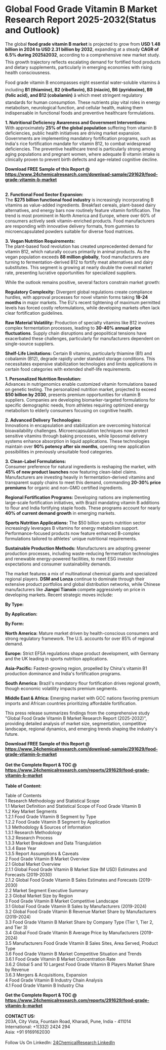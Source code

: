 <h1>Global Food Grade Vitamin B Market Research Report 2025-2032(Status and Outlook)</h1><p>The global <strong>food grade vitamin B market</strong> is projected to grow from <strong>USD 1.48 billion in 2024 to USD 2.31 billion by 2032</strong>, expanding at a steady <strong>CAGR of 6.5% during 2025â2032</strong>, according to a comprehensive new market study. This growth trajectory reflects escalating demand for fortified food products and dietary supplements, particularly in emerging economies with rising health consciousness.</p><p>Food grade vitamin B encompasses eight essential water-soluble vitamins â including <strong>B1 (thiamine), B2 (riboflavin), B3 (niacin), B6 (pyridoxine), B9 (folic acid), and B12 (cobalamin)</strong> â which meet stringent regulatory standards for human consumption. These nutrients play vital roles in energy metabolism, neurological function, and cellular health, making them indispensable in functional foods and preventive healthcare formulations.</p><p><strong>1. Nutritional Deficiency Awareness and Government Interventions:</strong><br>
With approximately <strong>25% of the global population</strong> suffering from vitamin B deficiencies, public health initiatives are driving market expansion. Governments are implementing mandatory fortification programs, such as India's rice fortification mandate for vitamin B12, to combat widespread deficiencies. The preventive healthcare trend is particularly strong among aging populations and pregnant women, where adequate B vitamin intake is clinically proven to prevent birth defects and age-related cognitive decline.</p><div><b>Download FREE Sample of this Report @ 
            <a href="https://www.24chemicalresearch.com/download-sample/291629/food-grade-vitamin-b-market">
            https://www.24chemicalresearch.com/download-sample/291629/food-grade-vitamin-b-market</a></b></div><br><p><strong>2. Functional Food Sector Expansion:</strong><br>
The <strong>$275 billion functional food industry</strong> is increasingly incorporating B vitamins as value-added ingredients. Breakfast cereals, plant-based dairy alternatives, and energy bars now routinely feature vitamin fortification. The trend is most prominent in North America and Europe, where over 60% of consumers actively seek vitamin-enriched products. Food manufacturers are responding with innovative delivery formats, from gummies to microencapsulated powders suitable for diverse food matrices.</p><p><strong>3. Vegan Nutrition Requirements:</strong><br>
The plant-based food revolution has created unprecedented demand for vitamin B12, which naturally occurs primarily in animal products. As the vegan population exceeds <strong>88 million globally</strong>, food manufacturers are turning to fermentation-derived B12 to fortify meat alternatives and dairy substitutes. This segment is growing at nearly double the overall market rate, presenting lucrative opportunities for specialized suppliers.</p><p>While the outlook remains positive, several factors constrain market growth:</p><p><strong>Regulatory Complexity:</strong> Divergent global regulations create compliance hurdles, with approval processes for novel vitamin forms taking <strong>18-24 months</strong> in major markets. The EU's recent tightening of maximum permitted levels has forced costly reformulations, while developing markets often lack clear fortification guidelines.</p><p><strong>Raw Material Volatility:</strong> Production of specialty vitamins like B12 involves complex fermentation processes, leading to <strong>30-40% annual price fluctuations</strong>. Supply chain disruptions and geopolitical tensions have exacerbated these challenges, particularly for manufacturers dependent on single-source suppliers.</p><p><strong>Shelf-Life Limitations:</strong> Certain B vitamins, particularly thiamine (B1) and cobalamin (B12), degrade rapidly under standard storage conditions. This necessitates expensive stabilization technologies and limits applications in certain food categories with extended shelf-life requirements.</p><p><strong>1. Personalized Nutrition Revolution:</strong><br>
Advances in nutrigenomics enable customized vitamin formulations based on genetic testing. The personalized nutrition market, projected to exceed <strong>$50 billion by 2030</strong>, presents premium opportunities for vitamin B suppliers. Companies are developing biomarker-targeted formulations for specific demographic needs, from athletes requiring optimized energy metabolism to elderly consumers focusing on cognitive health.</p><p><strong>2. Advanced Delivery Technologies:</strong><br>
Innovations in encapsulation and stabilization are overcoming historical bioavailability challenges. Microencapsulation techniques now protect sensitive vitamins through baking processes, while liposomal delivery systems enhance absorption in liquid applications. These technologies maintain over <strong>90% potency after six months</strong>, opening new application possibilities in previously unsuitable food categories.</p><p><strong>3. Clean-Label Formulations:</strong><br>
Consumer preference for natural ingredients is reshaping the market, with <strong>45% of new product launches</strong> now featuring clean-label claims. Manufacturers are investing heavily in fermentation-derived vitamins and transparent supply chains to meet this demand, commanding <strong>20-30% price premiums</strong> for organic and non-GMO certified ingredients.</p><p><strong>Regional Fortification Programs:</strong> Developing nations are implementing large-scale fortification initiatives, with Brazil mandating vitamin B additions to flour and India fortifying staple foods. These programs account for nearly <strong>40% of current demand growth</strong> in emerging markets.</p><p><strong>Sports Nutrition Applications:</strong> The $50 billion sports nutrition sector increasingly leverages B vitamins for energy metabolism support. Performance-focused products now feature enhanced B-complex formulations tailored to athletes' unique nutritional requirements.</p><p><strong>Sustainable Production Methods:</strong> Manufacturers are adopting greener production processes, including waste-reducing fermentation technologies and renewable energy-powered facilities, to meet ESG investor expectations and consumer sustainability demands.</p><p>The market features a mix of multinational chemical giants and specialized regional players. <strong>DSM and Lonza</strong> continue to dominate through their extensive product portfolios and global distribution networks, while Chinese manufacturers like <strong>Jiangxi Tianxin</strong> compete aggressively on price in developing markets. Recent strategic moves include:</p><p><strong>By Type:</strong></p><p><strong>By Application:</strong></p><p><strong>By Form:</strong></p><p><strong>North America:</strong> Mature market driven by health-conscious consumers and strong regulatory framework. The U.S. accounts for over 85% of regional demand.</p><p><strong>Europe:</strong> Strict EFSA regulations shape product development, with Germany and the UK leading in sports nutrition applications.</p><p><strong>Asia-Pacific:</strong> Fastest-growing region, propelled by China's vitamin B1 production dominance and India's fortification programs.</p><p><strong>South America:</strong> Brazil's mandatory flour fortification drives regional growth, though economic volatility impacts premium segments.</p><p><strong>Middle East &amp; Africa:</strong> Emerging market with GCC nations favoring premium imports and African countries prioritizing affordable fortification.</p><p>This press release summarizes findings from the comprehensive study "Global Food Grade Vitamin B Market Research Report (2025-2032)", providing detailed analysis of market size, segmentation, competitive landscape, regional dynamics, and emerging trends shaping the industry's future.</p><div><b>Download FREE Sample of this Report @ 
            <a href="https://www.24chemicalresearch.com/download-sample/291629/food-grade-vitamin-b-market">
            https://www.24chemicalresearch.com/download-sample/291629/food-grade-vitamin-b-market</a></b></div><br><div><b>Get the Complete Report & TOC @ 
            <a href="https://www.24chemicalresearch.com/reports/291629/food-grade-vitamin-b-market">
            https://www.24chemicalresearch.com/reports/291629/food-grade-vitamin-b-market</a></b></div><br>
            <b>Table of Content:</b><p>Table of Contents<br />
1 Research Methodology and Statistical Scope<br />
1.1 Market Definition and Statistical Scope of Food Grade Vitamin B<br />
1.2 Key Market Segments<br />
1.2.1 Food Grade Vitamin B Segment by Type<br />
1.2.2 Food Grade Vitamin B Segment by Application<br />
1.3 Methodology & Sources of Information<br />
1.3.1 Research Methodology<br />
1.3.2 Research Process<br />
1.3.3 Market Breakdown and Data Triangulation<br />
1.3.4 Base Year<br />
1.3.5 Report Assumptions & Caveats<br />
2 Food Grade Vitamin B Market Overview<br />
2.1 Global Market Overview<br />
2.1.1 Global Food Grade Vitamin B Market Size (M USD) Estimates and Forecasts (2019-2030)<br />
2.1.2 Global Food Grade Vitamin B Sales Estimates and Forecasts (2019-2030)<br />
2.2 Market Segment Executive Summary<br />
2.3 Global Market Size by Region<br />
3 Food Grade Vitamin B Market Competitive Landscape<br />
3.1 Global Food Grade Vitamin B Sales by Manufacturers (2019-2024)<br />
3.2 Global Food Grade Vitamin B Revenue Market Share by Manufacturers (2019-2024)<br />
3.3 Food Grade Vitamin B Market Share by Company Type (Tier 1, Tier 2, and Tier 3)<br />
3.4 Global Food Grade Vitamin B Average Price by Manufacturers (2019-2024)<br />
3.5 Manufacturers Food Grade Vitamin B Sales Sites, Area Served, Product Type<br />
3.6 Food Grade Vitamin B Market Competitive Situation and Trends<br />
3.6.1 Food Grade Vitamin B Market Concentration Rate<br />
3.6.2 Global 5 and 10 Largest Food Grade Vitamin B Players Market Share by Revenue<br />
3.6.3 Mergers & Acquisitions, Expansion<br />
4 Food Grade Vitamin B Industry Chain Analysis<br />
4.1 Food Grade Vitamin B Industry Cha</p><div><b>Get the Complete Report & TOC @ 
            <a href="https://www.24chemicalresearch.com/reports/291629/food-grade-vitamin-b-market">
            https://www.24chemicalresearch.com/reports/291629/food-grade-vitamin-b-market</a></b></div><br><b>CONTACT US:</b><br>
            203A, City Vista, Fountain Road, Kharadi, Pune, India - 411014<br>
            International: +1(332) 2424 294<br>
            Asia: +91 9169162030 <br><br>
            Follow Us On LinkedIn: <a href="https://www.linkedin.com/company/24chemicalresearch/">24ChemicalResearch LinkedIn</a>